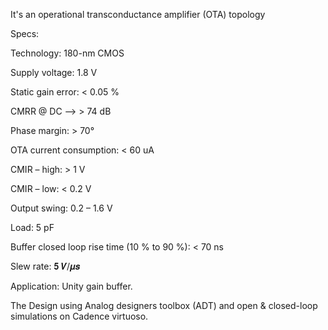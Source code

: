 It's an operational transconductance amplifier (OTA) topology 

Specs:

Technology: 180-nm CMOS

Supply voltage: 1.8 V

Static gain error: < 0.05 %

CMRR @ DC --> > 74 dB

Phase margin: > 70°

OTA current consumption: < 60 uA

CMIR – high: > 1 V

CMIR – low: < 0.2 V

Output swing: 0.2 – 1.6 V

Load: 5 pF

Buffer closed loop rise time (10 % to 90 %): < 70 ns

Slew rate: 𝟓 𝑽/𝝁𝒔

Application:
Unity gain buffer.

The Design using Analog designers toolbox (ADT) and open & closed-loop simulations on Cadence virtuoso.
